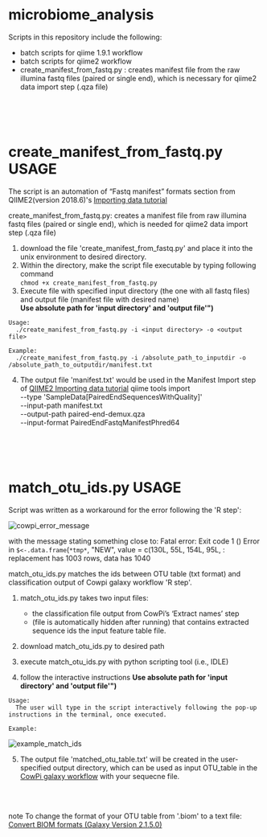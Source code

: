 # microbiome_analysis
Scripts in this repository include the following:
  - batch scripts for qiime 1.9.1 workflow 
  - batch scripts for qiime2 workflow
  - create_manifest_from_fastq.py : creates manifest file from the raw illumina fastq files (paired or single end), 
  which is necessary for qiime2 data import step (.qza file)

<br>
<br>
<br>

# create_manifest_from_fastq.py USAGE
The script is an automation of “Fastq manifest” formats section from QIIME2(version 2018.6)'s [Importing data tutorial](https://docs.qiime2.org/2018.8/tutorials/importing/)

create_manifest_from_fastq.py: creates a manifest file from raw illumina fastq files (paired or single end),
which is needed for qiime2 data import step (.qza file)

  1. download the file 'create_manifest_from_fastq.py' and place it into the unix environment to desired directory.
  2. Within the directory, make the script file executable by typing following command <br>
      `chmod +x create_manifest_from_fastq.py`
  3. Execute file with specified input directory (the one with all fastq files) and output file (manifest file with desired name) <br>
    **Use absolute path for 'input directory' and 'output file'")**
    
    Usage: 
      ./create_manifest_from_fastq.py -i <input directory> -o <output file>

    Example: 
      ./create_manifest_from_fastq.py -i /absolute_path_to_inputdir -o /absolute_path_to_outputdir/manifest.txt

  4. The output file 'manifest.txt' would be used in the Manifest Import step of [QIIME2 Importing data tutorial](https://docs.qiime2.org/2018.8/tutorials/importing/)
    qiime tools import \
    --type 'SampleData[PairedEndSequencesWithQuality]' \
    --input-path manifest.txt \
    --output-path paired-end-demux.qza \
    --input-format PairedEndFastqManifestPhred64

<br>
<br>
<br>

# match_otu_ids.py USAGE
Script was written as a workaround for the error following the 'R step':

![cowpi_error_message](https://user-images.githubusercontent.com/40154523/47962693-38de9080-e06c-11e8-948b-585b52bef422.JPG)

  with the message stating something close to:
    Fatal error: Exit code 1 ()
    Error in `$<-.data.frame`(`*tmp*`, "NEW", value = c(130L, 55L, 154L, 95L,  : 
      replacement has 1003 rows, data has 1040

match_otu_ids.py matches the ids between OTU table (txt format) and classification output of Cowpi galaxy workflow 'R step'.


 
  1. match_otu_ids.py takes two input files: <br>
      - the classification file output from CowPi’s ‘Extract names’ step <br>
      - (file is automatically hidden after running) that contains extracted sequence ids 
    the input feature table file. 

  2. download match_otu_ids.py to desired path
    
  3. execute match_otu_ids.py with python scripting tool (i.e., IDLE)
  
  4. follow the interactive instructions
    **Use absolute path for 'input directory' and 'output file'")**
    
    
    Usage: 
      The user will type in the script interactively following the pop-up instructions in the terminal, once executed.

    Example: 
![example_match_ids](https://user-images.githubusercontent.com/40154523/47962862-c622e480-e06e-11e8-8b94-be8e7329da6e.JPG)

  5. The output file 'matched_otu_table.txt' will be created in the user-specified output directory, 
  which can be used as input OTU_table in the [CowPi galaxy workflow](https://www.cowpi.org/p/tutorial.html) with your sequecne file.
  
  
<br>
<br>
  
  note 
    To change the format of your OTU table from '.biom' to a text file: [Convert BIOM formats (Galaxy Version 2.1.5.0)](https://share-galaxy.ibers.aber.ac.uk/?tool_id=toolshed.g2.bx.psu.edu%2Frepos%2Fiuc%2Fbiom_convert%2Fbiom_convert%2F2.1.5.0&version=2.1.5.0&__identifer=bdshirne0e)
